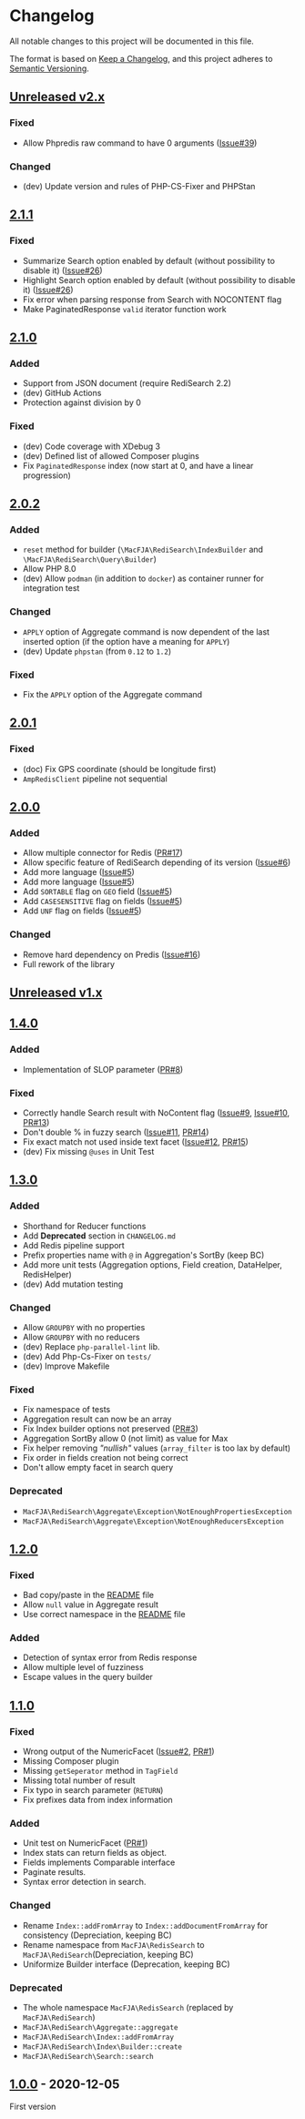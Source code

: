 # Changelog
All notable changes to this project will be documented in this file.

The format is based on [Keep a Changelog](https://keepachangelog.com/en/1.0.0/),
and this project adheres to [Semantic Versioning](https://semver.org/spec/v2.0.0.html).

## [Unreleased v2.x]

### Fixed

- Allow Phpredis raw command to have 0 arguments ([Issue#39])

### Changed

- (dev) Update version and rules of PHP-CS-Fixer and PHPStan

## [2.1.1]

### Fixed

- Summarize Search option enabled by default (without possibility to disable it) ([Issue#26])
- Highlight Search option enabled by default (without possibility to disable it) ([Issue#26])
- Fix error when parsing response from Search with NOCONTENT flag
- Make PaginatedResponse `valid` iterator function work

## [2.1.0]

### Added

- Support from JSON document (require RediSearch 2.2)
- (dev) GitHub Actions
- Protection against division by 0

### Fixed

- (dev) Code coverage with XDebug 3
- (dev) Defined list of allowed Composer plugins
- Fix `PaginatedResponse` index (now start at 0, and have a linear progression)

## [2.0.2]

### Added

- `reset` method for builder (`\MacFJA\RediSearch\IndexBuilder` and `\MacFJA\RediSearch\Query\Builder`)
- Allow PHP 8.0
- (dev) Allow `podman` (in addition to `docker`) as container runner for integration test

### Changed

- `APPLY` option of Aggregate command is now dependent of the last inserted option (if the option have a meaning for `APPLY`)
- (dev) Update `phpstan` (from `0.12` to `1.2`)

### Fixed

- Fix the `APPLY` option of the Aggregate command

## [2.0.1]

### Fixed

- (doc) Fix GPS coordinate (should be longitude first)
- `AmpRedisClient` pipeline not sequential

## [2.0.0]

### Added

- Allow multiple connector for Redis ([PR#17])
- Allow specific feature of RediSearch depending of its version ([Issue#6])
- Add more language ([Issue#5])
- Add more language ([Issue#5])
- Add `SORTABLE` flag on `GEO` field ([Issue#5])
- Add `CASESENSITIVE` flag on fields ([Issue#5])
- Add `UNF` flag on fields ([Issue#5])

### Changed

- Remove hard dependency on Predis ([Issue#16])
- Full rework of the library

## [Unreleased v1.x]

## [1.4.0]

### Added

- Implementation of SLOP parameter ([PR#8])

### Fixed

- Correctly handle Search result with NoContent flag ([Issue#9], [Issue#10], [PR#13])
- Don't double % in fuzzy search ([Issue#11], [PR#14])
- Fix exact match not used inside text facet ([Issue#12], [PR#15])
- (dev) Fix missing `@uses` in Unit Test

## [1.3.0]

### Added

- Shorthand for Reducer functions
- Add **Deprecated** section in `CHANGELOG.md`
- Add Redis pipeline support
- Prefix properties name with `@` in Aggregation's SortBy (keep BC)
- Add more unit tests (Aggregation options, Field creation, DataHelper, RedisHelper)
- (dev) Add mutation testing

### Changed

- Allow `GROUPBY` with no properties
- Allow `GROUPBY` with no reducers
- (dev) Replace `php-parallel-lint` lib.
- (dev) Add Php-Cs-Fixer on `tests/`
- (dev) Improve Makefile

### Fixed

- Fix namespace of tests
- Aggregation result can now be an array
- Fix Index builder options not preserved ([PR#3])
- Aggregation SortBy allow 0 (not limit) as value for Max
- Fix helper removing _"nullish"_ values (`array_filter` is too lax by default)
- Fix order in fields creation not being correct
- Don't allow empty facet in search query

### Deprecated

- `MacFJA\RediSearch\Aggregate\Exception\NotEnoughPropertiesException`
- `MacFJA\RediSearch\Aggregate\Exception\NotEnoughReducersException`

## [1.2.0]

### Fixed

- Bad copy/paste in the [README](README.md) file
- Allow `null` value in Aggregate result
- Use correct namespace in the [README](README.md) file

### Added

- Detection of syntax error from Redis response
- Allow multiple level of fuzziness
- Escape values in the query builder

## [1.1.0]

### Fixed

- Wrong output of the NumericFacet ([Issue#2], [PR#1])
- Missing Composer plugin
- Missing `getSeperator` method in `TagField`
- Missing total number of result
- Fix typo in search parameter (`RETURN`)
- Fix prefixes data from index information

### Added

- Unit test on NumericFacet ([PR#1])
- Index stats can return fields as object.
- Fields implements Comparable interface
- Paginate results.
- Syntax error detection in search.

### Changed

- Rename `Index::addFromArray` to `Index::addDocumentFromArray` for consistency (Depreciation, keeping BC)
- Rename namespace from `MacFJA\RedisSearch` to `MacFJA\RediSearch`(Depreciation, keeping BC)
- Uniformize Builder interface (Deprecation, keeping BC)

### Deprecated

- The whole namespace `MacFJA\RedisSearch` (replaced by `MacFJA\RediSearch`)
- `MacFJA\RediSearch\Aggregate::aggregate`
- `MacFJA\RediSearch\Index::addFromArray`
- `MacFJA\RediSearch\Index\Builder::create`
- `MacFJA\RediSearch\Search::search`

## [1.0.0] - 2020-12-05

First version

[Unreleased v2.x]: https://github.com/MacFJA/php-redisearch/compare/2.1.1...HEAD
[2.1.1]: https://github.com/MacFJA/php-redisearch/compare/2.1.0...2.1.1
[2.1.0]: https://github.com/MacFJA/php-redisearch/compare/2.0.2...2.1.0
[2.0.2]: https://github.com/MacFJA/php-redisearch/compare/2.0.1...2.0.2
[2.0.1]: https://github.com/MacFJA/php-redisearch/compare/2.0.0...2.0.1
[2.0.0]: https://github.com/MacFJA/php-redisearch/releases/tag/2.0.0
[Unreleased v1.x]: https://github.com/MacFJA/php-redisearch/compare/1.4.0...1.x
[1.4.0]: https://github.com/MacFJA/php-redisearch/compare/1.3.0...1.4.0
[1.3.0]: https://github.com/MacFJA/php-redisearch/compare/1.2.0...1.3.0
[1.2.0]: https://github.com/MacFJA/php-redisearch/compare/1.1.0...1.2.0
[1.1.0]: https://github.com/MacFJA/php-redisearch/compare/1.0.0...1.1.0
[1.0.0]: https://github.com/MacFJA/php-redisearch/releases/tag/1.0.0

[Issue#2]: https://github.com/MacFJA/php-redisearch/issues/2
[Issue#5]: https://github.com/MacFJA/php-redisearch/issues/5
[Issue#6]: https://github.com/MacFJA/php-redisearch/issues/6
[Issue#9]: https://github.com/MacFJA/php-redisearch/issues/9
[Issue#10]: https://github.com/MacFJA/php-redisearch/issues/10
[Issue#11]: https://github.com/MacFJA/php-redisearch/issues/11
[Issue#12]: https://github.com/MacFJA/php-redisearch/issues/12
[Issue#16]: https://github.com/MacFJA/php-redisearch/issues/16
[Issue#26]: https://github.com/MacFJA/php-redisearch/issues/26
[Issue#39]: https://github.com/MacFJA/php-redisearch/issues/39
[PR#1]: https://github.com/MacFJA/php-redisearch/pull/1
[PR#3]: https://github.com/MacFJA/php-redisearch/pull/3
[PR#8]: https://github.com/MacFJA/php-redisearch/pull/8
[PR#13]: https://github.com/MacFJA/php-redisearch/pull/13
[PR#14]: https://github.com/MacFJA/php-redisearch/pull/14
[PR#15]: https://github.com/MacFJA/php-redisearch/pull/15
[PR#17]: https://github.com/MacFJA/php-redisearch/pull/17
